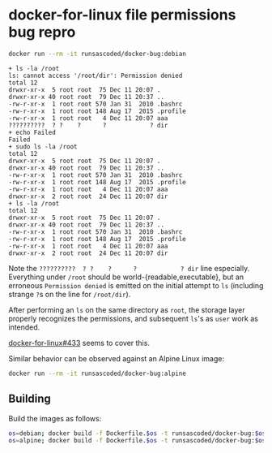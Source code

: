 # docker-for-linux file permissions bug repro

```bash
docker run --rm -it runsascoded/docker-bug:debian
```
```
+ ls -la /root
ls: cannot access '/root/dir': Permission denied
total 12
drwxr-xr-x  5 root root  75 Dec 11 20:07 .
drwxr-xr-x 40 root root  79 Dec 11 20:37 ..
-rw-r-xr-x  1 root root 570 Jan 31  2010 .bashrc
-rw-r-xr-x  1 root root 148 Aug 17  2015 .profile
-rw-r-xr-x  1 root root   4 Dec 11 20:07 aaa
??????????  ? ?    ?      ?            ? dir
+ echo Failed
Failed
+ sudo ls -la /root
total 12
drwxr-xr-x  5 root root  75 Dec 11 20:07 .
drwxr-xr-x 40 root root  79 Dec 11 20:37 ..
-rw-r-xr-x  1 root root 570 Jan 31  2010 .bashrc
-rw-r-xr-x  1 root root 148 Aug 17  2015 .profile
-rw-r-xr-x  1 root root   4 Dec 11 20:07 aaa
drwxr-xr-x  2 root root  24 Dec 11 20:07 dir
+ ls -la /root
total 12
drwxr-xr-x  5 root root  75 Dec 11 20:07 .
drwxr-xr-x 40 root root  79 Dec 11 20:37 ..
-rw-r-xr-x  1 root root 570 Jan 31  2010 .bashrc
-rw-r-xr-x  1 root root 148 Aug 17  2015 .profile
-rw-r-xr-x  1 root root   4 Dec 11 20:07 aaa
drwxr-xr-x  2 root root  24 Dec 11 20:07 dir
```

Note the `??????????  ? ?    ?      ?            ? dir` line especially. Everything under `/root` should be world-{readable,executable}, but an erroneous `Permission denied` is emitted on the initial attempt to `ls` (including strange `?`s on the line for `/root/dir`).

After performing an `ls` on the same directory as `root`, the storage layer properly recognizes the permissions, and subsequent `ls`'s as `user` work as intended.

[docker-for-linux#433](https://github.com/docker/for-linux/issues/433) seems to cover this.

Similar behavior can be observed against an Alpine Linux image:
```bash
docker run --rm -it runsascoded/docker-bug:alpine
```

## Building
Build the images as follows:

```bash
os=debian; docker build -f Dockerfile.$os -t runsascoded/docker-bug:$os .
os=alpine; docker build -f Dockerfile.$os -t runsascoded/docker-bug:$os .
```
